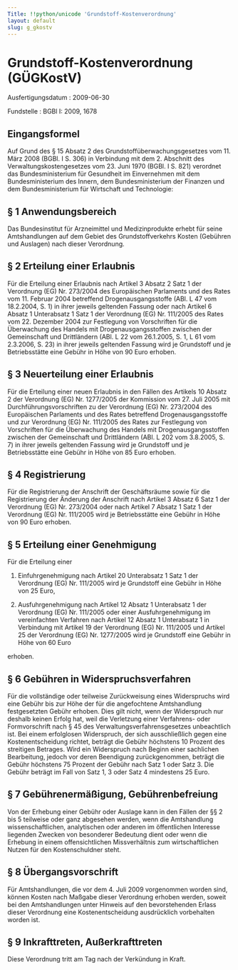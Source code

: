 ```yaml
---
Title: !!python/unicode 'Grundstoff-Kostenverordnung'
layout: default
slug: g_gkostv
---
```


# Grundstoff-Kostenverordnung (GÜGKostV)

Ausfertigungsdatum
:   2009-06-30

Fundstelle
:   BGBl I: 2009, 1678


## Eingangsformel

Auf Grund des § 15 Absatz 2 des Grundstoffüberwachungsgesetzes vom 11.
März 2008 (BGBl. I S. 306) in Verbindung mit dem 2. Abschnitt des
Verwaltungskostengesetzes vom 23. Juni 1970 (BGBl. I S. 821) verordnet
das Bundesministerium für Gesundheit im Einvernehmen mit dem
Bundesministerium des Innern, dem Bundesministerium der Finanzen und
dem Bundesministerium für Wirtschaft und Technologie:


## § 1 Anwendungsbereich

Das Bundesinstitut für Arzneimittel und Medizinprodukte erhebt für
seine Amtshandlungen auf dem Gebiet des Grundstoffverkehrs Kosten
(Gebühren und Auslagen) nach dieser Verordnung.


## § 2 Erteilung einer Erlaubnis

Für die Erteilung einer Erlaubnis nach Artikel 3 Absatz 2 Satz 1 der
Verordnung (EG) Nr. 273/2004 des Europäischen Parlaments und des Rates
vom 11. Februar 2004 betreffend Drogenausgangsstoffe (ABl. L 47 vom
18\.2.2004, S. 1) in ihrer jeweils geltenden Fassung oder nach Artikel
6 Absatz 1 Unterabsatz 1 Satz 1 der Verordnung (EG) Nr. 111/2005 des
Rates vom 22. Dezember 2004 zur Festlegung von Vorschriften für die
Überwachung des Handels mit Drogenausgangsstoffen zwischen der
Gemeinschaft und Drittländern (ABl. L 22 vom 26.1.2005, S. 1, L 61 vom
2\.3.2006, S. 23) in ihrer jeweils geltenden Fassung wird je Grundstoff
und je Betriebsstätte eine Gebühr in Höhe von 90 Euro erhoben.


## § 3 Neuerteilung einer Erlaubnis

Für die Erteilung einer neuen Erlaubnis in den Fällen des Artikels 10
Absatz 2 der Verordnung (EG) Nr. 1277/2005 der Kommission vom 27. Juli
2005 mit Durchführungsvorschriften zu der Verordnung (EG) Nr. 273/2004
des Europäischen Parlaments und des Rates betreffend
Drogenausgangsstoffe und zur Verordnung (EG) Nr. 111/2005 des Rates
zur Festlegung von Vorschriften für die Überwachung des Handels mit
Drogenausgangsstoffen zwischen der Gemeinschaft und Drittländern (ABl.
L 202 vom 3.8.2005, S. 7) in ihrer jeweils geltenden Fassung wird je
Grundstoff und je Betriebsstätte eine Gebühr in Höhe von 85 Euro
erhoben.


## § 4 Registrierung

Für die Registrierung der Anschrift der Geschäftsräume sowie für die
Registrierung der Änderung der Anschrift nach Artikel 3 Absatz 6 Satz
1 der Verordnung (EG) Nr. 273/2004 oder nach Artikel 7 Absatz 1 Satz 1
der Verordnung (EG) Nr. 111/2005 wird je Betriebsstätte eine Gebühr in
Höhe von 90 Euro erhoben.


## § 5 Erteilung einer Genehmigung

Für die Erteilung einer

1.  Einfuhrgenehmigung nach Artikel 20 Unterabsatz 1 Satz 1 der Verordnung
    (EG) Nr. 111/2005 wird je Grundstoff eine Gebühr in Höhe von 25 Euro,


2.  Ausfuhrgenehmigung nach Artikel 12 Absatz 1 Unterabsatz 1 der
    Verordnung (EG) Nr. 111/2005 oder einer Ausfuhrgenehmigung im
    vereinfachten Verfahren nach Artikel 12 Absatz 1 Unterabsatz 1 in
    Verbindung mit Artikel 19 der Verordnung (EG) Nr. 111/2005 und Artikel
    25 der Verordnung (EG) Nr. 1277/2005 wird je Grundstoff eine Gebühr in
    Höhe von 60 Euro



erhoben.


## § 6 Gebühren in Widerspruchsverfahren

Für die vollständige oder teilweise Zurückweisung eines Widerspruchs
wird eine Gebühr bis zur Höhe der für die angefochtene Amtshandlung
festgesetzten Gebühr erhoben. Dies gilt nicht, wenn der Widerspruch
nur deshalb keinen Erfolg hat, weil die Verletzung einer Verfahrens-
oder Formvorschrift nach § 45 des Verwaltungsverfahrensgesetzes
unbeachtlich ist. Bei einem erfolglosen Widerspruch, der sich
ausschließlich gegen eine Kostenentscheidung richtet, beträgt die
Gebühr höchstens 10 Prozent des streitigen Betrages. Wird ein
Widerspruch nach Beginn einer sachlichen Bearbeitung, jedoch vor deren
Beendigung zurückgenommen, beträgt die Gebühr höchstens 75 Prozent der
Gebühr nach Satz 1 oder Satz 3. Die Gebühr beträgt im Fall von Satz 1,
3 oder Satz 4 mindestens 25 Euro.


## § 7 Gebührenermäßigung, Gebührenbefreiung

Von der Erhebung einer Gebühr oder Auslage kann in den Fällen der §§ 2
bis 5 teilweise oder ganz abgesehen werden, wenn die Amtshandlung
wissenschaftlichen, analytischen oder anderen im öffentlichen
Interesse liegenden Zwecken von besonderer Bedeutung dient oder wenn
die Erhebung in einem offensichtlichen Missverhältnis zum
wirtschaftlichen Nutzen für den Kostenschuldner steht.


## § 8 Übergangsvorschrift

Für Amtshandlungen, die vor dem 4. Juli 2009 vorgenommen worden sind,
können Kosten nach Maßgabe dieser Verordnung erhoben werden, soweit
bei den Amtshandlungen unter Hinweis auf den bevorstehenden Erlass
dieser Verordnung eine Kostenentscheidung ausdrücklich vorbehalten
worden ist.


## § 9 Inkrafttreten, Außerkrafttreten

Diese Verordnung tritt am Tag nach der Verkündung in Kraft.

